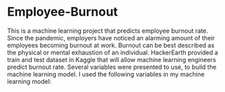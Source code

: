 # Employee-Burnout
This is a machine learning project that predicts employee burnout rate. Since the pandemic, employers have noticed an alarming amount of their employees becoming burnout at work. Burnout can be best described as the physical or mental exhaustion of an individual.  HackerEarth provided a train and test dataset in Kaggle that will allow machine learning engineers predict burnout rate. Several variables were presented to use, to build the machine learning model. I used the following variables in my machine learning model:
